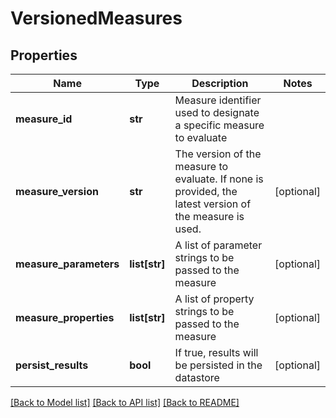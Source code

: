 # VersionedMeasures

## Properties
Name | Type | Description | Notes
------------ | ------------- | ------------- | -------------
**measure_id** | **str** | Measure identifier used to designate a specific measure to evaluate | 
**measure_version** | **str** | The version of the measure to evaluate. If none is provided, the latest version of the measure is used. | [optional] 
**measure_parameters** | **list[str]** | A list of parameter strings to be passed to the measure | [optional] 
**measure_properties** | **list[str]** | A list of property strings to be passed to the measure | [optional] 
**persist_results** | **bool** | If true, results will be persisted in the datastore | [optional] 

[[Back to Model list]](../README.md#documentation-for-models) [[Back to API list]](../README.md#documentation-for-api-endpoints) [[Back to README]](../README.md)

